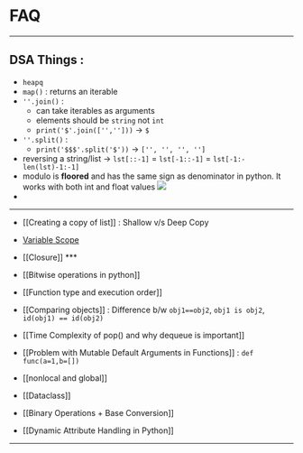 # FAQ

---
## DSA Things : 

- `heapq`
- `map()` : returns an iterable
- `''.join()` : 
	- can take iterables as arguments
	- elements should be `string` not `int`
	- `print('$'.join(['','']))` -> `$`
- `''.split()` : 
	- `print('$$$'.split('$'))` -> `['', '', '', '']`
- reversing a string/list -> `lst[::-1]` = `lst[-1::-1]` = `lst[-1:-len(lst)-1:-1]`
- modulo is **floored** and has the same sign as denominator in python. It works with both int and float values 
  ![](Pasted%20image%2020231130222757.png)
- 

---

- [[Creating a copy of list]] : Shallow v/s Deep Copy
- [Variable Scope](Variable%20Scope.md)
- [[Closure]] ***
- [[Bitwise operations in python]] 
- [[Function type and execution order]]
- [[Comparing objects]] : Difference b/w `obj1==obj2`, `obj1 is obj2`, `id(obj1) == id(obj2)`
- [[Time Complexity of pop() and why dequeue is important]]
- [[Problem with Mutable Default Arguments in Functions]] : `def func(a=1,b=[])`
- [[nonlocal and global]]

- [[Dataclass]]
- [[Binary Operations + Base Conversion]]
- [[Dynamic Attribute Handling in Python]]

---